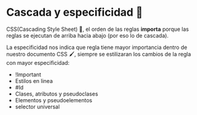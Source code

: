 # Cascada y especificidad 🌟
CSS(Cascading Style Sheet) 📄, el orden de las reglas **importa** porque las reglas se ejecutan de arriba hacia abajo (por eso lo de cascada).

La especificidad nos indica que regla tiene mayor importancia dentro de nuestro documento CSS 🖌️, siempre se estilizaran los cambios de la regla con mayor especificidad: 

* !Important
* Estilos en linea
* #Id
* Clases, atributos y pseudoclases
* Elementos y pseudoelementos
* selector universal